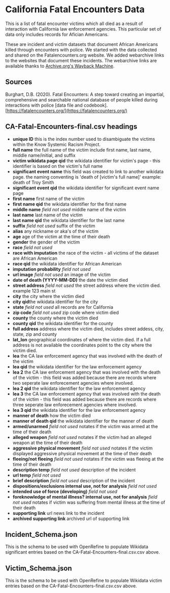 # California Fatal Encounters Data
This is a list of fatal encounter victims which all died as a result of interaction with California law enforcement agencies. This particular set of data only includes records for Afician Americans.

These are incident and victim datasets that document African Americans killed through encounters with police. We started with the data collected and shared on the Fatalencounters.org website. We added webarchive links to the websites that document these incidents. The webarchive links are available thanks to [Archive.org's Wayback Machine](https://archive.org/).

## Sources

Burghart, D.B. (2020). Fatal Encounters: 
A step toward creating an impartial, comprehensive and searchable national database of people killed during interactions with police [data file and codebook]. [https://fatalencounters.org/](https://fatalencounters.org/)

## CA-Fatal-Encounters-final.csv headings
- **unique ID** this is the index number used to disambiguate the victims within the Know Systemic Racism Project.
- **full name** the full name of the victim include first name, last name, middle name/initial, and suffix
- **victim wikidata page qid** the wikidata identifier for victim's page - this identifier is based on the victim's full name
- **significant event name** this field was created to link to another wikidata page. the naming conventing is 'death of [victim's full name]' example: death of Troy Smith
- **significant event qid** the wikidata identifier for significant event name page 
- **first name** first name of the victim
- **first name qid** the wikidata identifier for the first name
- **middle name** *field not used* middle name of the victim
- **last name** last name of the victim
- **last name qid** the wikidata identifier for the last name
- **suffix** *field not used* suffix of the victim
- **alias** any nickname or aka's of the victim
- **age** age of the victim at the time of their death
- **gender** the gender of the victim
- **race** *field not used*
- **race with imputation** the race of the victim - all victims of the dataset are African American
- **race qid** the wikidata identifier for African American
- **imputation probability** *field not used*
- **url image** *field not used* an image of the victim
- **date of death (YYYY-MM-DD)** the date the victim died
- **street address** *field not used* the street address where the victim died. example 123 main st
- **city** the city where the victim died
- **city qid**the wikidata identifier for the city
- **state** *field not used* all records are for California
- **zip code** *field not used* zip code where victim died
- **county** the county where the victim died
- **county qid** the wikidata identifier for the county
- **full address** address where the victim died, includes street addess, city, state, zip and county
- **lat_lon** geographical coordinates of where the victim died. If a full address is not available the coordinates point to the city where the victim died.
- **lea** the CA law enforcement agency that was involved with the death of the victim
- **lea qid** the wikidata identifier for the law enforcement agency
- **lea 2** the CA law enforcement agency that was involved with the death of the victim - this field was added because there are records where two seperate law enforecement agencies where involved.
- **lea 2 qid** the wikidata identifier for the law enforcement agency
- **lea 3** the CA law enforcement agency that was involved with the death of the victim - this field was added because there are records where three seperate law enforecement agencies where involved.
- **lea 3 qid** the wikidata identifier for the law enforcement agency
- **manner of death** how the victim died
- **manner of death qid** the wikidata identifier for the manner of death
- **armed/unarmed** *field not used* notates if the victim was armed at the time of their death
- **alleged weapon** *field not used* notates if the victim had an alleged weapon at the time of their death
- **aggressive physical movement** *field not used* notates if the victim displayed aggressive physical movement at the time of their death
- **fleeing/not fleeing** *field not used* notates if the victim was fleeing at the time of their death
- **description temp** *field not used* description of the incident
- **url temp** *field not used*
- **brief description** *field not used* description of the incident
- **dispositions/exclusions internal use, not for analysis** *field not used*
- **intended use of force (developing)** *field not used* 
- **foreknowledge of mental illness? internal use, not for analysis** *field not used* notates if victim was suffering from mental illness at the time of their death
- **supporting link** url news link to the incident
- **archived supporting link** archived url of supporting link

## Incident_Schema.json
This is the schema to be used with OpenRefine to populate Wikidata significant entries based on the CA-Fatal-Encounters-final.csv.csv above.

## Victim_Schema.json
This is the schema to be used with OpenRefine to populate Wikidata victim entries based on the CA-Fatal-Encounters-final.csv.csv above.
